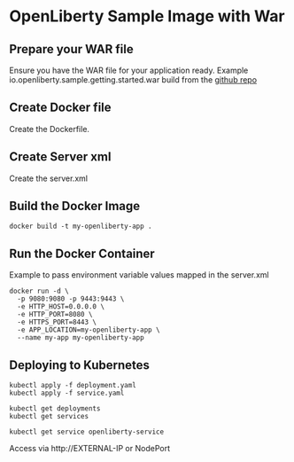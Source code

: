 # OpenLiberty Sample Image with War

## Prepare your WAR file

Ensure you have the WAR file for your application ready. Example io.openliberty.sample.getting.started.war build from the [github repo](https://github.com/OpenLiberty/sample-getting-started/tree/main)

## Create Docker file

Create the Dockerfile.

## Create Server xml

Create the server.xml

## Build the Docker Image

````
docker build -t my-openliberty-app .
```` 
## Run the Docker Container
Example to pass environment variable values mapped in the server.xml
````
docker run -d \
  -p 9080:9080 -p 9443:9443 \
  -e HTTP_HOST=0.0.0.0 \
  -e HTTP_PORT=8080 \
  -e HTTPS_PORT=8443 \
  -e APP_LOCATION=my-openliberty-app \
  --name my-app my-openliberty-app

```` 

## Deploying to Kubernetes

````
kubectl apply -f deployment.yaml
kubectl apply -f service.yaml

kubectl get deployments
kubectl get services

kubectl get service openliberty-service
````

Access via http://EXTERNAL-IP or NodePort


